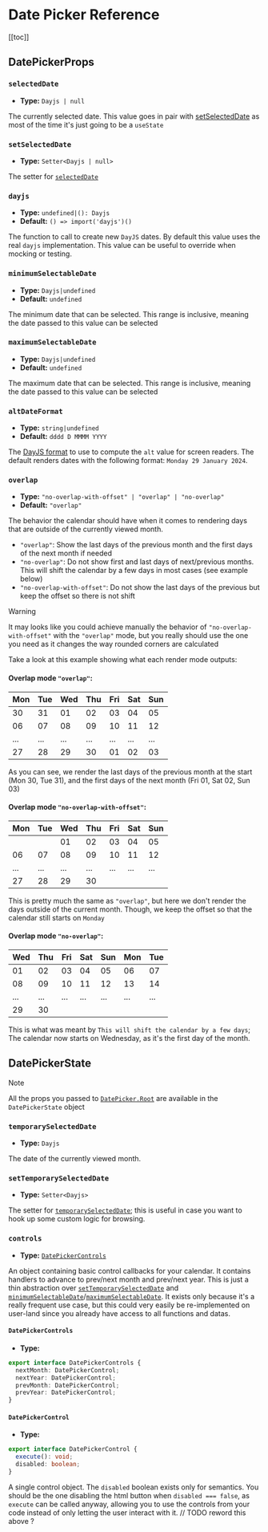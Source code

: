 # Date Picker Reference

[[toc]]

## DatePickerProps

### `selectedDate`

- **Type:** `Dayjs | null`

The currently selected date. This value goes in pair with [setSelectedDate](#setselecteddate)
as most of the time it's just going to be a `useState`

### `setSelectedDate`

- **Type:** `Setter<Dayjs | null>`

The setter for [`selectedDate`](#selectedDate)

### `dayjs`

- **Type:** `undefined|(): Dayjs`
- **Default:** `() => import('dayjs')()`

The function to call to create new `DayJS` dates.
By default this value uses the real `dayjs` implementation.
This value can be useful to override when mocking or testing.

### `minimumSelectableDate`

- **Type:** `Dayjs|undefined`
- **Default:** `undefined`

The minimum date that can be selected. This range is inclusive,
meaning the date passed to this value can be selected

### `maximumSelectableDate`

- **Type:** `Dayjs|undefined`
- **Default:** `undefined`

The maximum date that can be selected. This range is inclusive,
meaning the date passed to this value can be selected

### `altDateFormat`

- **Type:** `string|undefined`
- **Default:** `dddd D MMMM YYYY`

The [DayJS format](https://day.js.org/docs/en/display/format) to use to compute the `alt` value for screen readers.
The default renders dates with the following format: `Monday 29 January 2024`.

### `overlap`

- **Type:** `"no-overlap-with-offset" | "overlap" | "no-overlap"`
- **Default:** `"overlap"`

The behavior the calendar should have when it comes to rendering days that are outside of the currently viewed month.

- `"overlap"`: Show the last days of the previous month and the first days of the next month if needed
- `"no-overlap"`: Do not show first and last days of next/previous months. This will shift the calendar by a few days in most cases (see example below)
- `"no-overlap-with-offset"`: Do not show the last days of the previous but keep the offset so there is not shift

> [!WARNING]
> It may looks like you could achieve manually the behavior of `"no-overlap-with-offset"` with the `"overlap"` mode,
> but you really should use the one you need as it changes the way rounded corners are calculated

Take a look at this example showing what each render mode outputs:

#### Overlap mode **`"overlap"`**:

| Mon | Tue | Wed | Thu | Fri | Sat | Sun |
| --- | --- | --- | --- | --- | --- | --- |
| 30  | 31  | 01  | 02  | 03  | 04  | 05  |
| 06  | 07  | 08  | 09  | 10  | 11  | 12  |
| ... | ... | ... | ... | ... | ... | ... |
| 27  | 28  | 29  | 30  | 01  | 02  | 03  |

As you can see, we render the last days of the previous month at the start (Mon 30, Tue 31),
and the first days of the next month (Fri 01, Sat 02, Sun 03)

#### Overlap mode **`"no-overlap-with-offset"`**:

| Mon | Tue | Wed | Thu | Fri | Sat | Sun |
| --- | --- | --- | --- | --- | --- | --- |
|     |     | 01  | 02  | 03  | 04  | 05  |
| 06  | 07  | 08  | 09  | 10  | 11  | 12  |
| ... | ... | ... | ... | ... | ... | ... |
| 27  | 28  | 29  | 30  |     |     |     |

This is pretty much the same as `"overlap"`, but here we don't render the days outside of the current month.
Though, we keep the offset so that the calendar still starts on `Monday`

#### Overlap mode **`"no-overlap"`**:

| Wed | Thu | Fri | Sat | Sun | Mon | Tue |
| --- | --- | --- | --- | --- | --- | --- |
| 01  | 02  | 03  | 04  | 05  | 06  | 07  |
| 08  | 09  | 10  | 11  | 12  | 13  | 14  |
| ... | ... | ... | ... | ... | ... | ... |
| 29  | 30  |     |     |     |     |     |

This is what was meant by `This will shift the calendar by a few days`;
The calendar now starts on Wednesday, as it's the first day of the month.

## DatePickerState

> [!NOTE]
> All the props you passed to [`DatePicker.Root`](#datepickerprops) are available in the `DatePickerState` object

### `temporarySelectedDate`

- **Type:** `Dayjs`

The date of the currently viewed month.

### `setTemporarySelectedDate`

- **Type:** `Setter<Dayjs>`

The setter for [`temporarySelectedDate`](#temporaryselecteddate); this is useful in case you want to hook
up some custom logic for browsing.

### `controls`

- **Type:** [`DatePickerControls`](#datepickercontrols)

An object containing basic control callbacks for your calendar.
It contains handlers to advance to prev/next month and prev/next year.
This is just a thin abstraction over [`setTemporarySelectedDate`](#settemporaryselecteddate)
and [`minimumSelectableDate`](#minimumselectabledate)/[`maximumSelectableDate`](#maximumselectabledate).
It exists only because it's a really frequent use case, but this could very easily be re-implemented
on user-land since you already have access to all functions and datas.

#### `DatePickerControls`

- **Type:**

```ts
export interface DatePickerControls {
  nextMonth: DatePickerControl;
  nextYear: DatePickerControl;
  prevMonth: DatePickerControl;
  prevYear: DatePickerControl;
}
```

#### `DatePickerControl`

- **Type:**

```ts
export interface DatePickerControl {
  execute(): void;
  disabled: boolean;
}
```

A single control object.
The `disabled` boolean exists only for semantics. You should be the one disabling the html button
when `disabled === false`, as `execute` can be called anyway, allowing you to use the controls from
your code instead of only letting the user interact with it.
// TODO reword this above ?

<!-- > [!TIP] -->
<!-- > You usually want to pass the computed -->
